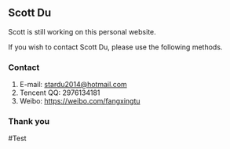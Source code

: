 ## Scott Du

Scott is still working on this personal website.

If you wish to contact Scott Du, please use the following methods.

### Contact

1. E-mail: stardu2014@hotmail.com
2. Tencent QQ: 2976134181
3. Weibo: https://weibo.com/fangxingtu

### Thank you
#Test
